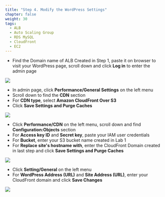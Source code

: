 ```yaml
---
title: "Step 4. Modify the WordPress Settings"
chapter: false
weight: 30
tags:
  - ALB
  - Auto Scaling Group
  - RDS MySQL
  - CloudFront
  - EC2
---
```


* Find the Domain name of ALB Created in Step 1, paste it on browser to visit your WordPress page, scroll down and click **Log in** to enter the admin page

![](/images/lab2-21.png)

* In admin page, click **Performance/General Settings** on the left menu
* Scroll down to find the **CDN** section
* For **CDN type**, select **Amazon CloudFront Over S3**
* Click **Save Settings and Purge Caches**

![](/images/lab2-22.png)

* Click **Performance/CDN** on the left menu, scroll down and find **Configuration:Objects** section
* For **Access key ID** and **Secret key**, paste your IAM user credentials
* For **Bucket**, enter your S3 bucket name created in Lab 1
* For **Replace site's hostname with**, enter the CloudFront Domain created in last step and click **Save Settings and Purge Caches**

![](/images/lab2-23.png)

* Click **Setting/General** on the left menu
* For **WordPress Address (URL)** and **Site Address (URL)**, enter your CloudFront domain and click **Save Changes**

![](/images/lab2-24.png)
